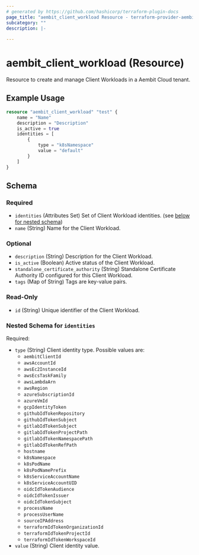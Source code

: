 ```yaml
---
# generated by https://github.com/hashicorp/terraform-plugin-docs
page_title: "aembit_client_workload Resource - terraform-provider-aembit"
subcategory: ""
description: |-
  
---
```


# aembit_client_workload (Resource)

Resource to create and manage Client Workloads in a Aembit Cloud tenant.

## Example Usage
```terraform
resource "aembit_client_workload" "test" {
    name = "Name"
    description = "Description"
    is_active = true
    identities = [
        {
            type = "k8sNamespace"
            value = "default"
        }
    ]
}
```

<!-- schema generated by tfplugindocs -->
## Schema

### Required

- `identities` (Attributes Set) Set of Client Workload identities. (see [below for nested schema](#nestedatt--identities))
- `name` (String) Name for the Client Workload.

### Optional

- `description` (String) Description for the Client Workload.
- `is_active` (Boolean) Active status of the Client Workload.
- `standalone_certificate_authority` (String) Standalone Certificate Authority ID configured for this Client Workload.
- `tags` (Map of String) Tags are key-value pairs.

### Read-Only

- `id` (String) Unique identifier of the Client Workload.

<a id="nestedatt--identities"></a>
### Nested Schema for `identities`

Required:

- `type` (String) Client identity type. Possible values are: 
	* `aembitClientId`
	* `awsAccountId`
	* `awsEc2InstanceId`
	* `awsEcsTaskFamily`
	* `awsLambdaArn`
	* `awsRegion`
	* `azureSubscriptionId`
	* `azureVmId`
	* `gcpIdentityToken`
	* `githubIdTokenRepository`
	* `githubIdTokenSubject`
	* `gitlabIdTokenSubject`
	* `gitlabIdTokenProjectPath`
	* `gitlabIdTokenNamespacePath`
	* `gitlabIdTokenRefPath`
	* `hostname`
	* `k8sNamespace`
	* `k8sPodName`
	* `k8sPodNamePrefix`
	* `k8sServiceAccountName`
	* `k8sServiceAccountUID`
	* `oidcIdTokenAudience`
	* `oidcIdTokenIssuer`
	* `oidcIdTokenSubject`
	* `processName`
	* `processUserName`
	* `sourceIPAddress`
	* `terraformIdTokenOrganizationId`
	* `terraformIdTokenProjectId`
	* `terraformIdTokenWorkspaceId`
- `value` (String) Client identity value.


